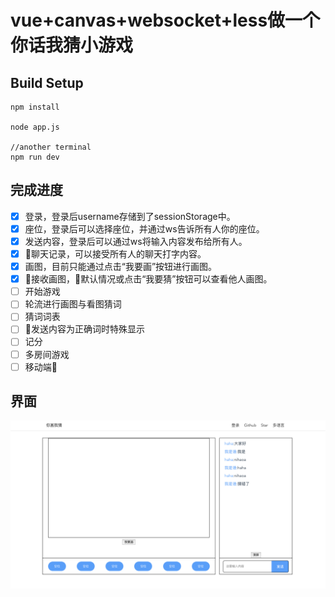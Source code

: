 # vue+canvas+websocket+less做一个你话我猜小游戏



## Build Setup

```
npm install

node app.js

//another terminal
npm run dev
```


## 完成进度
- [x] 登录，登录后username存储到了sessionStorage中。
- [x] 座位，登录后可以选择座位，并通过ws告诉所有人你的座位。
- [x] 发送内容，登录后可以通过ws将输入内容发布给所有人。
- [x] 聊天记录，可以接受所有人的聊天打字内容。
- [x] 画图，目前只能通过点击“我要画”按钮进行画图。
- [x] 接收画图，默认情况或点击“我要猜”按钮可以查看他人画图。
- [ ] 开始游戏
- [ ] 轮流进行画图与看图猜词
- [ ] 猜词词表
- [ ] 发送内容为正确词时特殊显示
- [ ] 记分
- [ ] 多房间游戏
- [ ] 移动端

## 界面
<img src='./screenshot.png' />